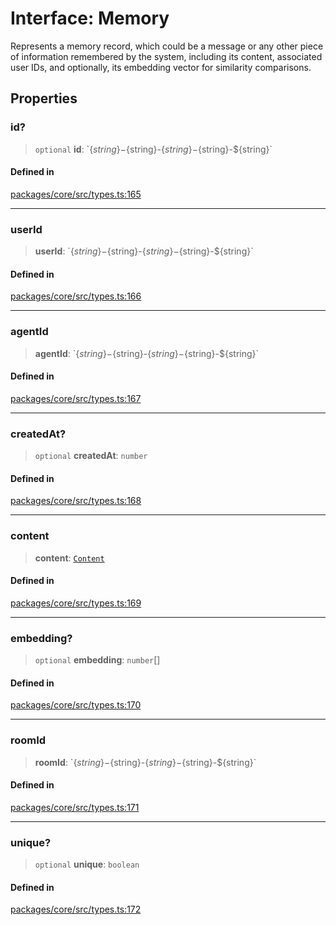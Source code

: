 # Interface: Memory

Represents a memory record, which could be a message or any other piece of information remembered by the system, including its content, associated user IDs, and optionally, its embedding vector for similarity comparisons.

## Properties

### id?

> `optional` **id**: \`$\{string\}-$\{string\}-$\{string\}-$\{string\}-$\{string\}\`

#### Defined in

[packages/core/src/types.ts:165](https://github.com/ai16z/eliza/blob/main/packages/core/src/types.ts#L165)

---

### userId

> **userId**: \`$\{string\}-$\{string\}-$\{string\}-$\{string\}-$\{string\}\`

#### Defined in

[packages/core/src/types.ts:166](https://github.com/ai16z/eliza/blob/main/packages/core/src/types.ts#L166)

---

### agentId

> **agentId**: \`$\{string\}-$\{string\}-$\{string\}-$\{string\}-$\{string\}\`

#### Defined in

[packages/core/src/types.ts:167](https://github.com/ai16z/eliza/blob/main/packages/core/src/types.ts#L167)

---

### createdAt?

> `optional` **createdAt**: `number`

#### Defined in

[packages/core/src/types.ts:168](https://github.com/ai16z/eliza/blob/main/packages/core/src/types.ts#L168)

---

### content

> **content**: [`Content`](Content.md)

#### Defined in

[packages/core/src/types.ts:169](https://github.com/ai16z/eliza/blob/main/packages/core/src/types.ts#L169)

---

### embedding?

> `optional` **embedding**: `number`[]

#### Defined in

[packages/core/src/types.ts:170](https://github.com/ai16z/eliza/blob/main/packages/core/src/types.ts#L170)

---

### roomId

> **roomId**: \`$\{string\}-$\{string\}-$\{string\}-$\{string\}-$\{string\}\`

#### Defined in

[packages/core/src/types.ts:171](https://github.com/ai16z/eliza/blob/main/packages/core/src/types.ts#L171)

---

### unique?

> `optional` **unique**: `boolean`

#### Defined in

[packages/core/src/types.ts:172](https://github.com/ai16z/eliza/blob/main/packages/core/src/types.ts#L172)
